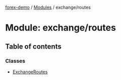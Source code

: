 [forex-demo](../README.md) / [Modules](../modules.md) / exchange/routes

# Module: exchange/routes

## Table of contents

### Classes

- [ExchangeRoutes](../classes/exchange_routes.ExchangeRoutes.md)
